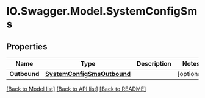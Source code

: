 # IO.Swagger.Model.SystemConfigSms
## Properties

Name | Type | Description | Notes
------------ | ------------- | ------------- | -------------
**Outbound** | [**SystemConfigSmsOutbound**](SystemConfigSmsOutbound.md) |  | [optional] 

[[Back to Model list]](../README.md#documentation-for-models) [[Back to API list]](../README.md#documentation-for-api-endpoints) [[Back to README]](../README.md)

